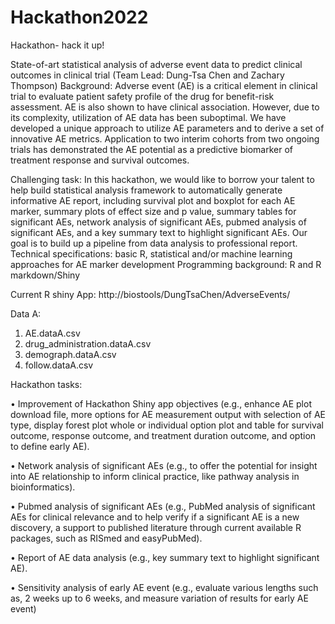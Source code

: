 # Hackathon2022
Hackathon- hack it up!

State-of-art statistical analysis of adverse event data to predict clinical outcomes in clinical trial (Team Lead: Dung-Tsa Chen and Zachary Thompson)
Background: Adverse event (AE) is a critical element in clinical trial to evaluate patient safety profile of the drug for benefit-risk assessment. AE is also shown to have clinical association. However, due to its complexity, utilization of AE data has been suboptimal. We have developed a unique approach to utilize AE parameters and to derive a set of innovative AE metrics. Application to two interim cohorts from two ongoing trials has demonstrated the AE potential as a predictive biomarker of treatment response and survival outcomes. 

Challenging task: In this hackathon, we would like to borrow your talent to help build statistical analysis framework to automatically generate informative AE report, including survival plot and boxplot for each AE marker, summary plots of effect size and p value, summary tables for significant AEs, network analysis of significant AEs, pubmed analysis of significant AEs, and a key summary text to highlight significant AEs. Our goal is to build up a pipeline from data analysis to professional report.  
Technical specifications: basic R, statistical and/or machine learning approaches for AE marker development
Programming background: R and R markdown/Shiny

Current R shiny App:
http://biostools/DungTsaChen/AdverseEvents/

Data A: 
1.	AE.dataA.csv
2.	drug_administration.dataA.csv
3.	demograph.dataA.csv
4.	follow.dataA.csv

Hackathon tasks:

•	Improvement of Hackathon Shiny app objectives (e.g., enhance AE plot download file, more options for AE measurement output with selection of AE type, display forest plot whole or individual option plot and table for survival outcome, response outcome, and treatment duration outcome, and option to define early AE).

•	Network analysis of significant AEs (e.g., to offer the potential for insight into AE relationship to inform clinical practice, like pathway analysis in bioinformatics).

•	Pubmed analysis of significant AEs (e.g., PubMed analysis of significant AEs for clinical relevance and to help verify if a significant AE is a new discovery, a support to published literature through current available R packages, such as  RISmed and easyPubMed).

•	Report of AE data analysis (e.g., key summary text to highlight significant AE).

•	Sensitivity analysis of early AE event (e.g., evaluate various lengths such as, 2 weeks up to 6 weeks, and measure variation of results for early AE event)
